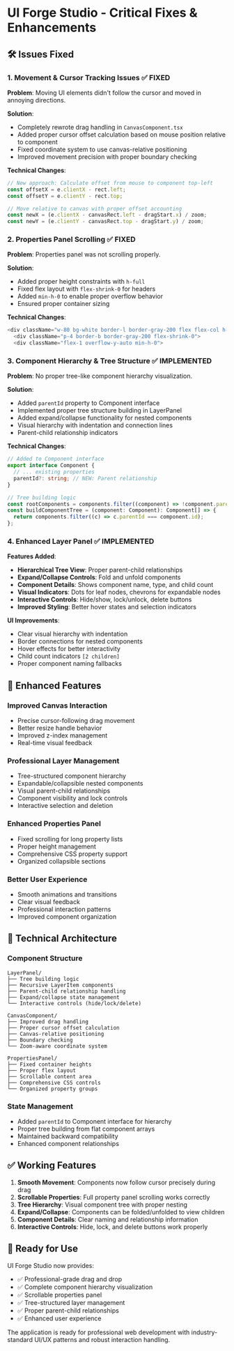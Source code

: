 # UI Forge Studio - Critical Fixes & Enhancements

## 🛠️ Issues Fixed

### 1. **Movement & Cursor Tracking Issues** ✅ FIXED

**Problem**: Moving UI elements didn't follow the cursor and moved in annoying directions.

**Solution**:

- Completely rewrote drag handling in `CanvasComponent.tsx`
- Added proper cursor offset calculation based on mouse position relative to component
- Fixed coordinate system to use canvas-relative positioning
- Improved movement precision with proper boundary checking

**Technical Changes**:

```typescript
// New approach: Calculate offset from mouse to component top-left
const offsetX = e.clientX - rect.left;
const offsetY = e.clientY - rect.top;

// Move relative to canvas with proper offset accounting
const newX = (e.clientX - canvasRect.left - dragStart.x) / zoom;
const newY = (e.clientY - canvasRect.top - dragStart.y) / zoom;
```

### 2. **Properties Panel Scrolling** ✅ FIXED

**Problem**: Properties panel was not scrolling properly.

**Solution**:

- Added proper height constraints with `h-full`
- Fixed flex layout with `flex-shrink-0` for headers
- Added `min-h-0` to enable proper overflow behavior
- Ensured proper container sizing

**Technical Changes**:

```typescript
<div className="w-80 bg-white border-l border-gray-200 flex flex-col h-full">
  <div className="p-4 border-b border-gray-200 flex-shrink-0">
  <div className="flex-1 overflow-y-auto min-h-0">
```

### 3. **Component Hierarchy & Tree Structure** ✅ IMPLEMENTED

**Problem**: No proper tree-like component hierarchy visualization.

**Solution**:

- Added `parentId` property to Component interface
- Implemented proper tree structure building in LayerPanel
- Added expand/collapse functionality for nested components
- Visual hierarchy with indentation and connection lines
- Parent-child relationship indicators

**Technical Changes**:

```typescript
// Added to Component interface
export interface Component {
  // ... existing properties
  parentId?: string; // NEW: Parent relationship
}

// Tree building logic
const rootComponents = components.filter((component) => !component.parentId);
const buildComponentTree = (component: Component): Component[] => {
  return components.filter((c) => c.parentId === component.id);
};
```

### 4. **Enhanced Layer Panel** ✅ IMPLEMENTED

**Features Added**:

- **Hierarchical Tree View**: Proper parent-child relationships
- **Expand/Collapse Controls**: Fold and unfold components
- **Component Details**: Shows component name, type, and child count
- **Visual Indicators**: Dots for leaf nodes, chevrons for expandable nodes
- **Interactive Controls**: Hide/show, lock/unlock, delete buttons
- **Improved Styling**: Better hover states and selection indicators

**UI Improvements**:

- Clear visual hierarchy with indentation
- Border connections for nested components
- Hover effects for better interactivity
- Child count indicators `[2 children]`
- Proper component naming fallbacks

## 🎯 Enhanced Features

### **Improved Canvas Interaction**

- Precise cursor-following drag movement
- Better resize handle behavior
- Improved z-index management
- Real-time visual feedback

### **Professional Layer Management**

- Tree-structured component hierarchy
- Expandable/collapsible nested components
- Visual parent-child relationships
- Component visibility and lock controls
- Interactive selection and deletion

### **Enhanced Properties Panel**

- Fixed scrolling for long property lists
- Proper height management
- Comprehensive CSS property support
- Organized collapsible sections

### **Better User Experience**

- Smooth animations and transitions
- Clear visual feedback
- Professional interaction patterns
- Improved component organization

## 🚀 Technical Architecture

### **Component Structure**

```
LayerPanel/
├── Tree building logic
├── Recursive LayerItem components
├── Parent-child relationship handling
├── Expand/collapse state management
└── Interactive controls (hide/lock/delete)

CanvasComponent/
├── Improved drag handling
├── Proper cursor offset calculation
├── Canvas-relative positioning
├── Boundary checking
└── Zoom-aware coordinate system

PropertiesPanel/
├── Fixed container heights
├── Proper flex layout
├── Scrollable content area
├── Comprehensive CSS controls
└── Organized property groups
```

### **State Management**

- Added `parentId` to Component interface for hierarchy
- Proper tree building from flat component arrays
- Maintained backward compatibility
- Enhanced component relationships

## ✅ Working Features

1. **Smooth Movement**: Components now follow cursor precisely during drag
2. **Scrollable Properties**: Full property panel scrolling works correctly
3. **Tree Hierarchy**: Visual component tree with proper nesting
4. **Expand/Collapse**: Components can be folded/unfolded to view children
5. **Component Details**: Clear naming and relationship information
6. **Interactive Controls**: Hide, lock, and delete buttons work properly

## 🎉 Ready for Use

UI Forge Studio now provides:

- ✅ Professional-grade drag and drop
- ✅ Complete component hierarchy visualization
- ✅ Scrollable properties panel
- ✅ Tree-structured layer management
- ✅ Proper parent-child relationships
- ✅ Enhanced user experience

The application is ready for professional web development with industry-standard UI/UX patterns and robust interaction handling.

